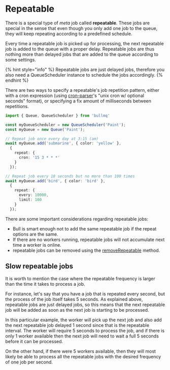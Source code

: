 # Repeatable

There is a special type of _meta_ job called **repeatable**. These jobs are special in the sense that even though you only add one job to the queue, they will keep repeating according to a predefined schedule.

Every time a repeatable job is picked up for processing, the next repeatable job is added to the queue with a proper delay. Repeatable jobs are thus nothing more than delayed jobs that are added to the queue according to some settings.

{% hint style="info" %}
Repeatable jobs are just delayed jobs, therefore you also need a QueueScheduler instance to schedule the jobs accordingly.
{% endhint %}

There are two ways to specify a repeatable's job repetition pattern, either with a cron expression \(using [cron-parser](https://www.npmjs.com/package/cron-parser)'s "unix cron w/ optional seconds" format\), or specifying a fix amount of milliseconds between repetitions.

```typescript
import { Queue, QueueScheduler } from 'bullmq'

const myQueueScheduler = new QueueScheduler('Paint');
const myQueue = new Queue('Paint');

// Repeat job once every day at 3:15 (am)
await myQueue.add('submarine', { color: 'yellow' }, 
  {
    repeat: {
      cron: '15 3 * * *'
    }
  });

// Repeat job every 10 seconds but no more than 100 times
await myQueue.add('bird', { color: 'bird' }, 
  {
    repeat: {
      every: 10000,
      limit: 100
    }
  });
```

There are some important considerations regarding repeatable jobs:

* Bull is smart enough not to add the same repeatable job if the repeat options are the same.
* If there are no workers running, repeatable jobs will not accumulate next time a worker is online.
* repeatable jobs can be removed using the [removeRepeatable](https://github.com/OptimalBits/bull/blob/master/REFERENCE.md#queueremoverepeatable) method.

## Slow repeatable jobs

It is worth to mention the case where the repeatable frequency is larger than the time it takes to process a job.

For instance, let's say that you have a job that is repeated every second, but the process of the job itself takes 5 seconds. As explained above, repeatable jobs are just delayed jobs, so this means that the next repeatable job will be added as soon as the next job is starting to be processed.

In this particular example, the worker will pick up the next job and also add the next repeatable job delayed 1 second since that is the repeatable interval. The worker will require 5 seconds to process the job, and if there is only 1 worker available then the next job will need to wait a full 5 seconds before it can be processed.

On the other hand, if there were 5 workers available, then they will most likely be able to process all the repeatable jobs with the desired frequency of one job per second.

